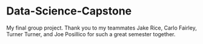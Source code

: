 # Data-Science-Capstone
My final group project. Thank you to my teammates Jake Rice, Carlo Fairley, Turner Turner, and Joe Posillico for such a great semester together.
